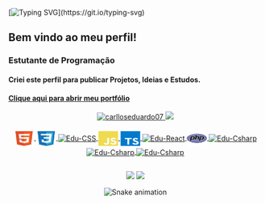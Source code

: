 [![Typing SVG](https://readme-typing-svg.demolab.com/?color=1E90FF&size=35&center=true&vCenter=true&width=1000&duration=4000&pause=2000&lines=Olá+Sou+Carlos+Eduardo+Desenvolvedor+Front-End;)](https://git.io/typing-svg)
## Bem vindo ao meu perfil!
### Estutante de Programação
#### Criei este perfil para publicar Projetos, Ideias e Estudos.
#### <a href="https://portfolio-carlos-eduardo.vercel.app/#/home" target="_blank">Clique aqui para abrir meu portfólio</a>
<!-- #### [Clique aqui para abrir meu portfólio](https://portfolio-carlos-eduardo.vercel.app/#/home) -->

<div align="center">
  <a href="https://github.com/carlloseduardo07">
  <img height="180em" height="190em" src="https://github-readme-stats.vercel.app/api?username=carlloseduardo07&show_icons=true&include_all_commits=true&count_private=true&hide_border=true&title_color=blue-green&icon_color=1E90FF&text_color=c9d1d9&bg_color=0d1117" alt="carlloseduardo07" style="max-width: 100%;"/>
  <img height="180em" height="190em" src="https://github-readme-stats.vercel.app/api/top-langs/?username=carlloseduardo07&layout=compact&hide_border=true&langs_count=8&title_color=blue-green&text_color=1E90FF&bg_color=0d1117" style="max-width: 100%;"/>
</div>
 
<div align="center" style="display: inline_block"><br>
  
  <img align="center" alt="Edu-HTML" height="30" width="40" src="https://raw.githubusercontent.com/devicons/devicon/master/icons/html5/html5-original.svg">
  <img align="center" alt="Edu-CSS" height="30" width="40" src="https://raw.githubusercontent.com/devicons/devicon/master/icons/css3/css3-original.svg">
  <img align="center" alt="Edu-CSS" height="40" width="40" src="https://cdn.jsdelivr.net/gh/devicons/devicon@latest/icons/tailwindcss/tailwindcss-original.svg">
  <img align="center" alt="Edu-Js" height="30" width="40" src="https://raw.githubusercontent.com/devicons/devicon/master/icons/javascript/javascript-plain.svg">
  <img align="center" alt="Edu-Ts" height="30" width="40" src="https://raw.githubusercontent.com/devicons/devicon/master/icons/typescript/typescript-plain.svg">
<!--   <img align="center" alt="Edu-React" height="30" width="40" src="https://raw.githubusercontent.com/devicons/devicon/master/icons/react/react-original.svg"> -->
  <img align="center" alt="Edu-React" height="30" width="40" src="https://cdn.jsdelivr.net/gh/devicons/devicon/icons/angularjs/angularjs-plain.svg" />        
<!--   <img align="center" alt="Edu-Python" height="30" width="40" src="https://raw.githubusercontent.com/devicons/devicon/master/icons/python/python-original.svg"> -->
  <img align="center" alt="Edu-Csharp" height="35" width="40" src="https://raw.githubusercontent.com/devicons/devicon/master/icons/php/php-original.svg">
  <img align="center" alt="Edu-Csharp" height="35" width="40" src="https://cdn.jsdelivr.net/gh/devicons/devicon@latest/icons/mysql/mysql-original.svg">  
  <img align="center" alt="Edu-Csharp" height="30" width="40" src="https://cdn.jsdelivr.net/gh/devicons/devicon/icons/git/git-plain.svg" />
  <img align="center" alt="Edu-Csharp" height="50" width="45" src="https://cdn.jsdelivr.net/gh/devicons/devicon@latest/icons/nodejs/nodejs-original-wordmark.svg" />

##

<div align="center"> 
<!--   <a href="https://www.instagram.com/" target="_blank"><img src="https://img.shields.io/badge/-Instagram-%23E4405F?style=for-the-badge&logo=instagram&logoColor=white" target="_blank"></a> -->
  <a href="mailto:alb.eduardo7@gmail.com"><img src="https://img.shields.io/badge/Gmail-D14836?style=for-the-badge&logo=gmail&logoColor=white" target="_blank"></a>
  <a href="https://www.linkedin.com/in/carlos-eduardo-albuquerque-7906ba24b" target="_blank"><img src="https://img.shields.io/badge/-LinkedIn-%230077B5?style=for-the-badge&logo=linkedin&logoColor=white" target="_blank"></a> 
 
  ![Snake animation](https://github.com/carlloseduardo07/carlloseduardo07/blob/output/github-user-contribution-dark.svg)
</div>
